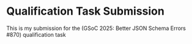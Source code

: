 # Qualification Task Submission

This is my submission for the (GSoC 2025: Better JSON Schema Errors #870) qualification task
